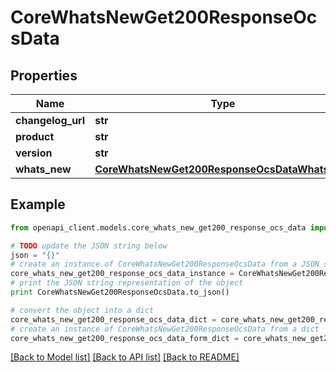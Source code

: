 # CoreWhatsNewGet200ResponseOcsData


## Properties
Name | Type | Description | Notes
------------ | ------------- | ------------- | -------------
**changelog_url** | **str** |  | 
**product** | **str** |  | 
**version** | **str** |  | 
**whats_new** | [**CoreWhatsNewGet200ResponseOcsDataWhatsNew**](CoreWhatsNewGet200ResponseOcsDataWhatsNew.md) |  | 

## Example

```python
from openapi_client.models.core_whats_new_get200_response_ocs_data import CoreWhatsNewGet200ResponseOcsData

# TODO update the JSON string below
json = "{}"
# create an instance of CoreWhatsNewGet200ResponseOcsData from a JSON string
core_whats_new_get200_response_ocs_data_instance = CoreWhatsNewGet200ResponseOcsData.from_json(json)
# print the JSON string representation of the object
print CoreWhatsNewGet200ResponseOcsData.to_json()

# convert the object into a dict
core_whats_new_get200_response_ocs_data_dict = core_whats_new_get200_response_ocs_data_instance.to_dict()
# create an instance of CoreWhatsNewGet200ResponseOcsData from a dict
core_whats_new_get200_response_ocs_data_form_dict = core_whats_new_get200_response_ocs_data.from_dict(core_whats_new_get200_response_ocs_data_dict)
```
[[Back to Model list]](../README.md#documentation-for-models) [[Back to API list]](../README.md#documentation-for-api-endpoints) [[Back to README]](../README.md)


